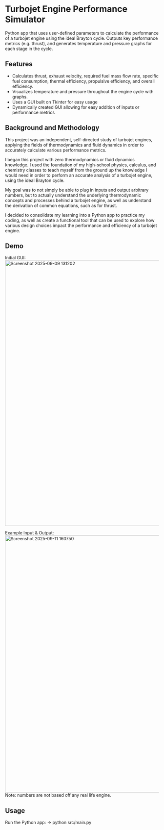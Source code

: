 # Turbojet Engine Performance Simulator

Python app that uses user-defined parameters to calculate the performance of a turbojet engine using the ideal Brayton cycle.
Outputs key performance metrics (e.g. thrust), and generates temperature and pressure graphs for each stage in the cycle.

## Features
- Calculates thrust, exhaust velocity, required fuel mass flow rate, specific fuel consumption, thermal efficiency, propulsive efficiency, and overall efficiency.
- Visualizes temperature and pressure throughout the engine cycle with graphs.
- Uses a GUI built on Tkinter for easy usage
- Dynamically created GUI allowing for easy addition of inputs or performance metrics

## Background and Methodology
This project was an independent, self-directed study of turbojet engines, applying the fields of thermodynamics and fluid dynamics in order to accurately calculate various performance metrics.

I began this project with zero thermodynamics or fluid dynamics knowledge. I used the foundation of my high-school physics, calculus, and chemistry classes to teach myself from the ground up the knowledge I would need in order to perform an accurate analysis of a turbojet engine, using the ideal Brayton cycle. 

My goal was to not simply be able to plug in inputs and output arbitrary numbers, but to actually understand the underlying thermodynamic concepts and processes behind a turbojet engine, as well as understand the derivation of common equations, such as for thrust.

I decided to consolidate my learning into a Python app to practice my coding, as well as create a functional tool that can be used to explore how various design choices impact the performance and efficiency of a turbojet engine.

## Demo
Initial GUI:
<img width="1919" height="867" alt="Screenshot 2025-09-09 131202" src="https://github.com/user-attachments/assets/a6a16e67-4f86-4d6c-98f5-2b91aeb2e60b" />


Example Input & Output:
<img width="1917" height="839" alt="Screenshot 2025-09-11 160750" src="https://github.com/user-attachments/assets/9d5b3713-00ae-4b17-a6d3-f065c068253c" />
Note: numbers are not based off any real life engine.

## Usage
Run the Python app:
  -> python src/main.py



